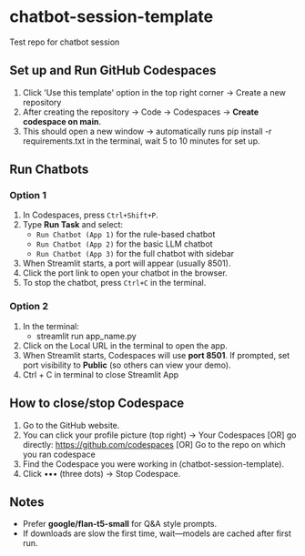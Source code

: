 # chatbot-session-template
Test repo for chatbot session

## Set up and Run GitHub Codespaces
1) Click 'Use this template' option in the top right corner -> Create a new repository
2) After creating the repository → Code → Codespaces → **Create codespace on main**.
3) This should open a new window -> automatically runs pip install -r requirements.txt in the terminal, wait 5 to 10 minutes for set up.

## Run Chatbots

### Option 1
1. In Codespaces, press `Ctrl+Shift+P`.
2. Type **Run Task** and select:
   - `Run Chatbot (App 1)` for the rule-based chatbot
   - `Run Chatbot (App 2)` for the basic LLM chatbot
   - `Run Chatbot (App 3)` for the full chatbot with sidebar
3. When Streamlit starts, a port will appear (usually 8501).
4. Click the port link to open your chatbot in the browser.
5. To stop the chatbot, press `Ctrl+C` in the terminal.

### Option 2
1) In the terminal:
   - streamlit run app_name.py
2) Click on the Local URL in the terminal to open the app.
3)  When Streamlit starts, Codespaces will use **port 8501**.
   If prompted, set port visibility to **Public** (so others can view your demo).
4) Ctrl + C in terminal to close Streamlit App

## How to close/stop Codespace
1. Go to the GitHub website.
2. You can click your profile picture (top right) → Your Codespaces [OR] go directly: https://github.com/codespaces [OR] Go to the repo on which you ran codespace
3. Find the Codespace you were working in (chatbot-session-template).
4. Click ••• (three dots) → Stop Codespace.

## Notes
- Prefer **google/flan-t5-small** for Q&A style prompts.
- If downloads are slow the first time, wait—models are cached after first run.

